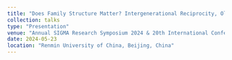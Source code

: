 ```yaml
---
title: "Does Family Structure Matter? Intergenerational Reciprocity, Old-age Poverty Risks, and Their Implications for Subjective Well-being: Evidence from an Indian National Representative Survey"
collection: talks
type: "Presentation"
venue: "Annual SIGMA Research Symposium 2024 & 20th International Conference on Pensions, Insurance and Savings"
date: 2024-05-23
location: "Renmin University of China, Beijing, China"
---
```


